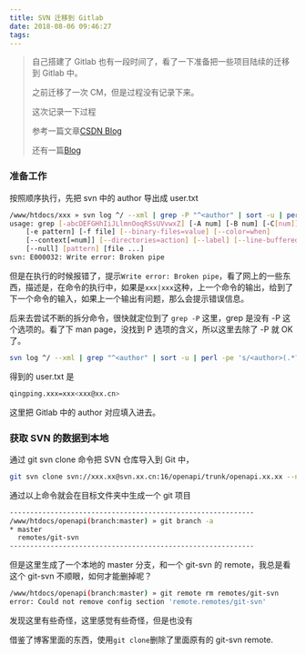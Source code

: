 ```yaml
---
title: SVN 迁移到 Gitlab
date: 2018-08-06 09:46:27
tags:
---
```

> 自己搭建了 Gitlab 也有一段时间了，看了一下准备把一些项目陆续的迁移到 Gitlab 中。
> 
> 之前迁移了一次 CM，但是过程没有记录下来。
> 
> 这次记录一下过程
> 
> 参考一篇文章[CSDN Blog](https://blog.csdn.net/Hello_Mr_Cc/article/details/72742503)
> 
> 还有一篇[Blog](https://www.lovelucy.info/codebase-from-svn-to-git-migration-keep-commit-history.html)
> 
<!--more-->

### 准备工作

按照顺序执行，先把 svn 中的 author 导出成 user.txt

```bash
/www/htdocs/xxx » svn log ^/ --xml | grep -P "^<author" | sort -u | perl -pe 's/<author>(.*?)<\/author>/$1 = /' > users.txt
usage: grep [-abcDEFGHhIiJLlmnOoqRSsUVvwxZ] [-A num] [-B num] [-C[num]]
    [-e pattern] [-f file] [--binary-files=value] [--color=when]
    [--context[=num]] [--directories=action] [--label] [--line-buffered]
    [--null] [pattern] [file ...]
svn: E000032: Write error: Broken pipe
```

但是在执行的时候报错了，提示`Write error: Broken pipe`，看了网上的一些东西，描述是，在命令的执行中，如果是`xxx|xxx`这种，上一个命令的输出，给到了下一个命令的输入，如果上一个输出有问题，那么会提示错误信息。

后来去尝试不断的拆分命令，很快就定位到了 `grep -P` 这里，grep 是没有 -P 这个选项的。看了下 man page，没找到 P 选项的含义，所以这里去除了 -P 就 OK 了。

```bash
svn log ^/ --xml | grep "^<author" | sort -u | perl -pe 's/<author>(.*?)<\/author>/$1 = /'
```

得到的 user.txt 是
```bash
qingping.xxx=xxx<xxx@xx.cn>
```

这里把 Gitlab 中的 author 对应填入进去。

### 获取 SVN 的数据到本地

通过 git svn clone 命令把 SVN 仓库导入到 Git 中，

```bash
git svn clone svn://xxx.xx@svn.xx.cn:16/openapi/trunk/openapi.xx.xx --no-metadata --authors-file=user.txt /www/htdocs/openapi
```

通过以上命令就会在目标文件夹中生成一个 git 项目
```bash
------------------------------------------------------------
/www/htdocs/openapi(branch:master) » git branch -a
* master
  remotes/git-svn
------------------------------------------------------------
```

但是这里生成了一个本地的 master 分支，和一个 git-svn 的 remote，我总是看这个 git-svn 不顺眼，如何才能删掉呢？

```bash
/www/htdocs/openapi(branch:master) » git remote rm remotes/git-svn
error: Could not remove config section 'remote.remotes/git-svn'
```


发现这里有些奇怪，这里感觉有些奇怪，但是也没有

借鉴了博客里面的东西，使用```git clone```删除了里面原有的 git-svn remote.